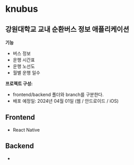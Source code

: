 # knubus

## 강원대학교 교내 순환버스 정보 애플리케이션

**기능**
- 버스 정보
- 운행 시간표
- 운행 노선도
- 월별 운행 일수

**프로젝트 구성:**
- frontend/backend 폴더와 branch를 구분한다.
- 배포 예정일: 2024년 04월 01일 (웹 / 안드로이드 / iOS)

## Frontend
- React Native

## Backend
- 
